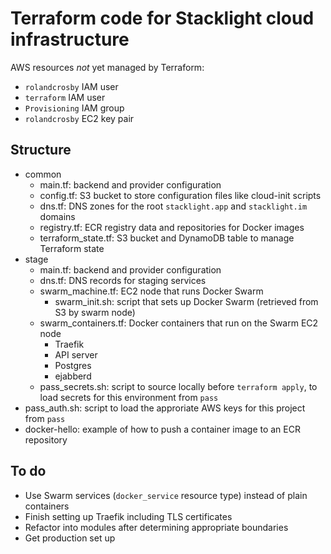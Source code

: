 # Terraform code for Stacklight cloud infrastructure

AWS resources _not_ yet managed by Terraform:
- `rolandcrosby` IAM user
- `terraform` IAM user
- `Provisioning` IAM group
- `rolandcrosby` EC2 key pair

## Structure

- common
  - main.tf: backend and provider configuration
  - config.tf: S3 bucket to store configuration files like cloud-init scripts
  - dns.tf: DNS zones for the root `stacklight.app` and `stacklight.im` domains
  - registry.tf: ECR registry data and repositories for Docker images
  - terraform_state.tf: S3 bucket and DynamoDB table to manage Terraform state
- stage
  - main.tf: backend and provider configuration
  - dns.tf: DNS records for staging services
  - swarm_machine.tf: EC2 node that runs Docker Swarm
    - swarm_init.sh: script that sets up Docker Swarm (retrieved from S3 by swarm node)
  - swarm_containers.tf: Docker containers that run on the Swarm EC2 node
    - Traefik
    - API server
    - Postgres
    - ejabberd
  - pass_secrets.sh: script to source locally before `terraform apply`, to load secrets for this environment from `pass`
- pass_auth.sh: script to load the approriate AWS keys for this project from `pass`
- docker-hello: example of how to push a container image to an ECR repository

## To do

- Use Swarm services (`docker_service` resource type) instead of plain containers
- Finish setting up Traefik including TLS certificates
- Refactor into modules after determining appropriate boundaries
- Get production set up